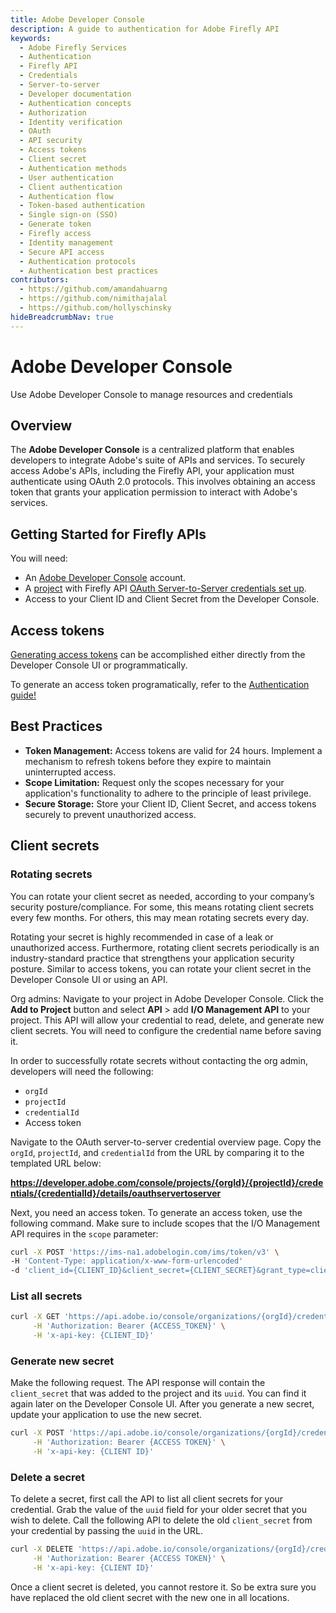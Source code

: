 ```yaml
---
title: Adobe Developer Console
description: A guide to authentication for Adobe Firefly API
keywords:
  - Adobe Firefly Services
  - Authentication
  - Firefly API
  - Credentials
  - Server-to-server
  - Developer documentation
  - Authentication concepts
  - Authorization
  - Identity verification
  - OAuth
  - API security
  - Access tokens
  - Client secret
  - Authentication methods
  - User authentication
  - Client authentication
  - Authentication flow
  - Token-based authentication
  - Single sign-on (SSO)
  - Generate token
  - Firefly access
  - Identity management
  - Secure API access
  - Authentication protocols
  - Authentication best practices
contributors:
  - https://github.com/amandahuarng
  - https://github.com/nimithajalal
  - https://github.com/hollyschinsky
hideBreadcrumbNav: true
---
```


# Adobe Developer Console

Use Adobe Developer Console to manage resources and credentials

## Overview

The **Adobe Developer Console** is a centralized platform that enables developers to integrate Adobe's suite of APIs and services. To securely access Adobe's APIs, including the Firefly API, your application must authenticate using OAuth 2.0 protocols. This involves obtaining an access token that grants your application permission to interact with Adobe's services.

## Getting Started for Firefly APIs

You will need:

* An [Adobe Developer Console](https://developer.adobe.com/console/786177/home) account.
* A [project](https://developer.adobe.com/developer-console/docs/guides/projects/projects-empty/) with Firefly API [OAuth Server-to-Server credentials set up](https://developer.adobe.com/developer-console/docs/guides/services/services-add-api-oauth-s2s/).
* Access to your Client ID and Client Secret from the Developer Console.

## Access tokens

[Generating access tokens](https://developer.adobe.com/developer-console/docs/guides/services/services-add-api-oauth-s2s/#api-overview) can be accomplished either directly from the Developer Console UI or programmatically.

To generate an access token programatically, refer to the [Authentication guide!](../authentication/index.md)

## Best Practices

- **Token Management:** Access tokens are valid for 24 hours. Implement a mechanism to refresh tokens before they expire to maintain uninterrupted access.
- **Scope Limitation:** Request only the scopes necessary for your application's functionality to adhere to the principle of least privilege.
- **Secure Storage:** Store your Client ID, Client Secret, and access tokens securely to prevent unauthorized access.

## Client secrets

### Rotating secrets

You can rotate your client secret as needed, according to your company’s security posture/compliance. For some, this means rotating client secrets every few months. For others, this may mean rotating secrets every day.

Rotating your secret is highly recommended in case of a leak or unauthorized access. Furthermore, rotating client secrets periodically is an industry-standard practice that strengthens your application security posture. Similar to access tokens, you can rotate your client secret in the Developer Console UI or using an API.

Org admins: Navigate to your project in Adobe Developer Console. Click the **Add to Project** button and select **API** > add **I/O Management API** to your project. This API will allow your credential to read, delete, and generate new client secrets. You will need to configure the credential name before saving it.

In order to successfully rotate secrets without contacting the org admin, developers will need the following:

* `orgId`
* `projectId`
* `credentialId`
* Access token

Navigate to the OAuth server-to-server credential overview page. Copy the `orgId`, `projectId`, and `credentialId` from the URL by comparing it to the templated URL below:

__<https://developer.adobe.com/console/projects/{orgId}/{projectId}/credentials/{credentialId}/details/oauthservertoserver>__

Next, you need an access token. To generate an access token, use the following command. Make sure to include scopes that the I/O Management API requires in the `scope` parameter:

```bash
curl -X POST 'https://ims-na1.adobelogin.com/ims/token/v3' \
-H 'Content-Type: application/x-www-form-urlencoded'
-d 'client_id={CLIENT_ID}&client_secret={CLIENT_SECRET}&grant_type=client_credentials&scope=AdobeID,openid,read_organizations,additional_info.projectedProductContext,additional_info.roles,adobeio_api,read_client_secret,manage_client_secrets'
```

### List all secrets

```bash
curl -X GET 'https://api.adobe.io/console/organizations/{orgId}/credentials/{credentialId}/secrets' \
     -H 'Authorization: Bearer {ACCESS_TOKEN}' \
     -H 'x-api-key: {CLIENT_ID}'
```

### Generate new secret

Make the following request. The API response will contain the `client_secret` that was added to the project and its `uuid`. You can find it again later on the Developer Console UI. After you generate a new secret, update your application to use the new secret.

```bash
curl -X POST 'https://api.adobe.io/console/organizations/{orgId}/credentials/{credentialId}/secrets' \
     -H 'Authorization: Bearer {ACCESS TOKEN}' \
     -H 'x-api-key: {CLIENT ID}'
```

### Delete a secret

To delete a secret, first call the API to list all client secrets for your credential. Grab the value of the `uuid` field for your older secret that you wish to delete. Call the following API to delete the old `client_secret` from your credential by passing the `uuid` in the URL.

```bash
curl -X DELETE 'https://api.adobe.io/console/organizations/{orgId}/credentials/{credentialId}/secrets/{uuid}' \
     -H 'Authorization: Bearer {ACCESS TOKEN}' \
     -H 'x-api-key: {CLIENT ID}'
```

<InlineAlert variant="warning" slots="text" />

Once a client secret is deleted, you cannot restore it. So be extra sure you have replaced the old client secret with the new one in all locations.
